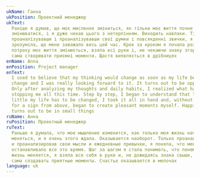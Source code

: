 ```yaml
---
ukName: Ганна
ukPosition: Проектний менеджер
ukText:
  Раніше я думав, що моє мислення зміниться, як тільки моє життя почне
  змінюватися, і я дуже чекав цього з нетерпінням. Виходить навпаки. Тільки
  проаналізувавши і проаналізувавши свої думки і повсякденні звички, я
  зрозуміла, що мене заважало весь цей час. Крок за кроком я почала розуміти, що
  потроху моє життя змінюється, взяла всі руки і, не чекаючи знаку згори, почала
  сама створювати приємні моменти. Щастя виявляється в дрібницях
enName: Anna
enPosition: Project manager
enText:
  I used to believe that my thinking would change as soon as my life began to
  change and I was really looking forward to it. It turns out to be opposite.
  Only after analyzing my thoughts and daily habits, I realized what had been
  stopping me all this time. Step by step, I began to understand that little by
  little my life has to be changed, I took it all in hand and, without waiting
  for a sign from above, began to create pleasant moments myself. Happiness
  turns out to be in small things
ruName: Анна
ruPosition: Проектный менеджер
ruText:
  Раньше я думала, что мое мышление изменится, как только моя жизнь начнет
  меняться, и я очень этого ждала. Оказывается наоборот. Только проанализировав
  и проанализировав свои мысли и ежедневные привычки, я поняла, что меня
  останавливало все это время. Шаг за шагом я стала понимать, что понемногу моя
  жизнь меняется, я взяла все себя в руки и, не дожидаясь знака свыше, стала
  сама создавать приятные моменты. Счастье оказывается в мелочах
language: uk
---
```

